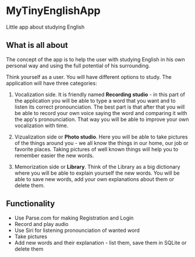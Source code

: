# MyTinyEnglishApp
Little app about studying English

## What is all about

The concept of the app is to help the user with studying English in his own personal way and using the full potential of his surrounding.


Think yourself as a user. You will have different options to study. The application will have three categories:


1. Vocalization side. It is friendly named **Recording studio** - in this part of the application you will be able to type a word that you want and to listen its correct pronounciation. The best part is that after that you will be able to record your own voice saying the word and comparing it with the app's pronounciation. That way you will be able to improve your own vocalization with time.

2. Vizualization side or **Photo studio**. Here you will be able to take pictures of the things around you - we all know the things in our home, our job or favorite places. Taking pictures of well known things will help you to remember easier the new words.

3. Memorization side or **Library**. Think of the Library as a big dictionary where you will be able to explain yourself the new words. You will be able to save new words, add your own explanations about them or delete them.


## Functionality

  - Use Parse.com for making Registration and Login
  - Record and play audio
  - Use Siri for listening pronounciation of wanted word
  - Take pictures
  - Add new words and their explanation - list them, save them in SQLite or delete them

